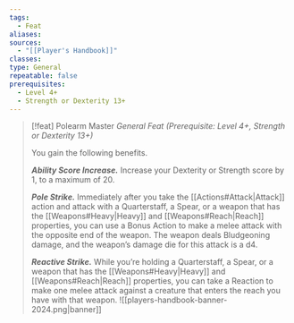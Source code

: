 ```yaml
---
tags:
  - Feat
aliases: 
sources:
  - "[[Player's Handbook]]"
classes: 
type: General
repeatable: false
prerequisites:
  - Level 4+
  - Strength or Dexterity 13+
---
```

>[!feat] Polearm Master
>_General Feat (Prerequisite: Level 4+, Strength or Dexterity 13+)_
>
>You gain the following benefits.
>
>**_Ability Score Increase._** Increase your Dexterity or Strength score by 1, to a maximum of 20.
>
>**_Pole Strike._** Immediately after you take the [[Actions#Attack\|Attack]] action and attack with a Quarterstaff, a Spear, or a weapon that has the [[Weapons#Heavy\|Heavy]] and [[Weapons#Reach\|Reach]] properties, you can use a Bonus Action to make a melee attack with the opposite end of the weapon. The weapon deals Bludgeoning damage, and the weapon’s damage die for this attack is a d4.
>
>**_Reactive Strike._** While you’re holding a Quarterstaff, a Spear, or a weapon that has the [[Weapons#Heavy\|Heavy]] and [[Weapons#Reach\|Reach]] properties, you can take a Reaction to make one melee attack against a creature that enters the reach you have with that weapon.
![[players-handbook-banner-2024.png|banner]]